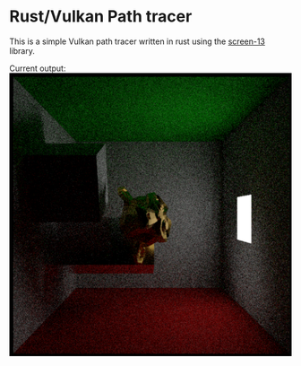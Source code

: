 
# Rust/Vulkan Path tracer
This is a simple Vulkan path tracer written in rust using the [screen-13](https://github.com/attackgoat/screen-13) library.


Current output: ![](./screenshots/s02.png)
